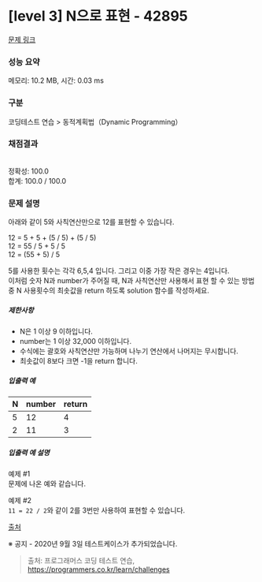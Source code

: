 # [level 3] N으로 표현 - 42895 

[문제 링크](https://school.programmers.co.kr/learn/courses/30/lessons/42895) 

### 성능 요약

메모리: 10.2 MB, 시간: 0.03 ms

### 구분

코딩테스트 연습 > 동적계획법（Dynamic Programming）

### 채점결과

<br/>정확성: 100.0<br/>합계: 100.0 / 100.0

### 문제 설명

<p style="user-select: auto;">아래와 같이 5와 사칙연산만으로 12를 표현할 수 있습니다.</p>

<p style="user-select: auto;">12 = 5 + 5 + (5 / 5) + (5 / 5)<br style="user-select: auto;">
12 = 55 / 5 + 5 / 5<br style="user-select: auto;">
12 = (55 + 5) / 5</p>

<p style="user-select: auto;">5를 사용한 횟수는 각각 6,5,4 입니다. 그리고 이중 가장 작은 경우는 4입니다.<br style="user-select: auto;">
이처럼 숫자 N과 number가 주어질 때, N과 사칙연산만 사용해서 표현 할 수 있는 방법 중 N 사용횟수의 최솟값을 return 하도록 solution 함수를 작성하세요.</p>

<h5 style="user-select: auto;">제한사항</h5>

<ul style="user-select: auto;">
<li style="user-select: auto;">N은 1 이상 9 이하입니다.</li>
<li style="user-select: auto;">number는 1 이상 32,000 이하입니다.</li>
<li style="user-select: auto;">수식에는 괄호와 사칙연산만 가능하며 나누기 연산에서 나머지는 무시합니다.</li>
<li style="user-select: auto;">최솟값이 8보다 크면 -1을 return 합니다.</li>
</ul>

<h5 style="user-select: auto;">입출력 예</h5>
<table class="table" style="user-select: auto;">
        <thead style="user-select: auto;"><tr style="user-select: auto;">
<th style="user-select: auto;">N</th>
<th style="user-select: auto;">number</th>
<th style="user-select: auto;">return</th>
</tr>
</thead>
        <tbody style="user-select: auto;"><tr style="user-select: auto;">
<td style="user-select: auto;">5</td>
<td style="user-select: auto;">12</td>
<td style="user-select: auto;">4</td>
</tr>
<tr style="user-select: auto;">
<td style="user-select: auto;">2</td>
<td style="user-select: auto;">11</td>
<td style="user-select: auto;">3</td>
</tr>
</tbody>
      </table>
<h5 style="user-select: auto;">입출력 예 설명</h5>

<p style="user-select: auto;">예제 #1<br style="user-select: auto;">
문제에 나온 예와 같습니다.</p>

<p style="user-select: auto;">예제 #2<br style="user-select: auto;">
<code style="user-select: auto;">11 = 22 / 2</code>와 같이 2를 3번만 사용하여 표현할 수 있습니다.</p>

<p style="user-select: auto;"><a href="https://www.oi.edu.pl/old/php/show.php?ac=e181413&amp;module=show&amp;file=zadania/oi6/monocyfr" target="_blank" rel="noopener" style="user-select: auto;">출처</a></p>

<p style="user-select: auto;">※ 공지 - 2020년 9월 3일 테스트케이스가 추가되었습니다.</p>


> 출처: 프로그래머스 코딩 테스트 연습, https://programmers.co.kr/learn/challenges